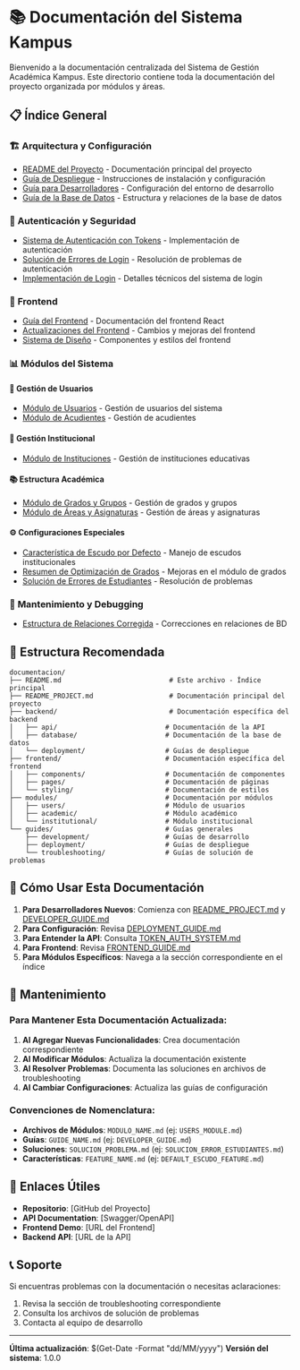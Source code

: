 # 📚 Documentación del Sistema Kampus

Bienvenido a la documentación centralizada del Sistema de Gestión Académica Kampus. Este directorio contiene toda la documentación del proyecto organizada por módulos y áreas.

## 📋 Índice General

### 🏗️ **Arquitectura y Configuración**
- [README del Proyecto](./README_PROJECT.md) - Documentación principal del proyecto
- [Guía de Despliegue](./DEPLOYMENT_GUIDE.md) - Instrucciones de instalación y configuración
- [Guía para Desarrolladores](./DEVELOPER_GUIDE.md) - Configuración del entorno de desarrollo
- [Guía de la Base de Datos](./DATABASE_GUIDE.md) - Estructura y relaciones de la base de datos

### 🔐 **Autenticación y Seguridad**
- [Sistema de Autenticación con Tokens](./TOKEN_AUTH_SYSTEM.md) - Implementación de autenticación
- [Solución de Errores de Login](./LOGIN_FIX_SUMMARY.md) - Resolución de problemas de autenticación
- [Implementación de Login](./LOGIN_IMPLEMENTATION.md) - Detalles técnicos del sistema de login

### 🎨 **Frontend**
- [Guía del Frontend](./FRONTEND_GUIDE.md) - Documentación del frontend React
- [Actualizaciones del Frontend](./FRONTEND_ACTUALIZACIONES.md) - Cambios y mejoras del frontend
- [Sistema de Diseño](./DESIGN_SYSTEM.md) - Componentes y estilos del frontend

### 📊 **Módulos del Sistema**

#### 👥 **Gestión de Usuarios**
- [Módulo de Usuarios](./USERS_MODULE.md) - Gestión de usuarios del sistema
- [Módulo de Acudientes](./GUARDIANS_MODULE.md) - Gestión de acudientes

#### 🏫 **Gestión Institucional**
- [Módulo de Instituciones](./INSTITUTIONS_MODULE.md) - Gestión de instituciones educativas

#### 📚 **Estructura Académica**
- [Módulo de Grados y Grupos](./GRADES_AND_GROUPS_MODULES.md) - Gestión de grados y grupos
- [Módulo de Áreas y Asignaturas](./AREAS_AND_ASIGNATURAS_MODULES.md) - Gestión de áreas y asignaturas

#### ⚙️ **Configuraciones Especiales**
- [Característica de Escudo por Defecto](./DEFAULT_ESCUDO_FEATURE.md) - Manejo de escudos institucionales
- [Resumen de Optimización de Grados](./RESUMEN_OPTIMIZACION_GRADOS.md) - Mejoras en el módulo de grados
- [Solución de Errores de Estudiantes](./SOLUCION_ERROR_ESTUDIANTES.md) - Resolución de problemas

### 🔧 **Mantenimiento y Debugging**
- [Estructura de Relaciones Corregida](./ESTRUCTURA_RELACIONES_CORREGIDA.md) - Correcciones en relaciones de BD

## 📁 Estructura Recomendada

```
documentacion/
├── README.md                           # Este archivo - Índice principal
├── README_PROJECT.md                   # Documentación principal del proyecto
├── backend/                            # Documentación específica del backend
│   ├── api/                           # Documentación de la API
│   ├── database/                      # Documentación de la base de datos
│   └── deployment/                    # Guías de despliegue
├── frontend/                          # Documentación específica del frontend
│   ├── components/                    # Documentación de componentes
│   ├── pages/                         # Documentación de páginas
│   └── styling/                       # Documentación de estilos
├── modules/                           # Documentación por módulos
│   ├── users/                         # Módulo de usuarios
│   ├── academic/                      # Módulo académico
│   └── institutional/                 # Módulo institucional
└── guides/                            # Guías generales
    ├── development/                   # Guías de desarrollo
    ├── deployment/                    # Guías de despliegue
    └── troubleshooting/               # Guías de solución de problemas
```

## 🚀 Cómo Usar Esta Documentación

1. **Para Desarrolladores Nuevos**: Comienza con [README_PROJECT.md](./README_PROJECT.md) y [DEVELOPER_GUIDE.md](./DEVELOPER_GUIDE.md)
2. **Para Configuración**: Revisa [DEPLOYMENT_GUIDE.md](./DEPLOYMENT_GUIDE.md)
3. **Para Entender la API**: Consulta [TOKEN_AUTH_SYSTEM.md](./TOKEN_AUTH_SYSTEM.md)
4. **Para Frontend**: Revisa [FRONTEND_GUIDE.md](./FRONTEND_GUIDE.md)
5. **Para Módulos Específicos**: Navega a la sección correspondiente en el índice

## 📝 Mantenimiento

### Para Mantener Esta Documentación Actualizada:

1. **Al Agregar Nuevas Funcionalidades**: Crea documentación correspondiente
2. **Al Modificar Módulos**: Actualiza la documentación existente
3. **Al Resolver Problemas**: Documenta las soluciones en archivos de troubleshooting
4. **Al Cambiar Configuraciones**: Actualiza las guías de configuración

### Convenciones de Nomenclatura:

- **Archivos de Módulos**: `MODULO_NAME.md` (ej: `USERS_MODULE.md`)
- **Guías**: `GUIDE_NAME.md` (ej: `DEVELOPER_GUIDE.md`)
- **Soluciones**: `SOLUCION_PROBLEMA.md` (ej: `SOLUCION_ERROR_ESTUDIANTES.md`)
- **Características**: `FEATURE_NAME.md` (ej: `DEFAULT_ESCUDO_FEATURE.md`)

## 🔗 Enlaces Útiles

- **Repositorio**: [GitHub del Proyecto]
- **API Documentation**: [Swagger/OpenAPI]
- **Frontend Demo**: [URL del Frontend]
- **Backend API**: [URL de la API]

## 📞 Soporte

Si encuentras problemas con la documentación o necesitas aclaraciones:

1. Revisa la sección de troubleshooting correspondiente
2. Consulta los archivos de solución de problemas
3. Contacta al equipo de desarrollo

---

**Última actualización**: $(Get-Date -Format "dd/MM/yyyy")
**Versión del sistema**: 1.0.0 